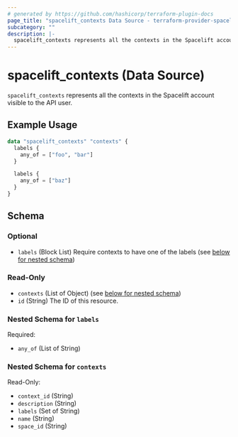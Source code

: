 ```yaml
---
# generated by https://github.com/hashicorp/terraform-plugin-docs
page_title: "spacelift_contexts Data Source - terraform-provider-spacelift"
subcategory: ""
description: |-
  spacelift_contexts represents all the contexts in the Spacelift account visible to the API user.
---
```


# spacelift_contexts (Data Source)

`spacelift_contexts` represents all the contexts in the Spacelift account visible to the API user.

## Example Usage

```terraform
data "spacelift_contexts" "contexts" {
  labels {
    any_of = ["foo", "bar"]
  }

  labels {
    any_of = ["baz"]
  }
}
```

<!-- schema generated by tfplugindocs -->
## Schema

### Optional

- `labels` (Block List) Require contexts to have one of the labels (see [below for nested schema](#nestedblock--labels))

### Read-Only

- `contexts` (List of Object) (see [below for nested schema](#nestedatt--contexts))
- `id` (String) The ID of this resource.

<a id="nestedblock--labels"></a>
### Nested Schema for `labels`

Required:

- `any_of` (List of String)


<a id="nestedatt--contexts"></a>
### Nested Schema for `contexts`

Read-Only:

- `context_id` (String)
- `description` (String)
- `labels` (Set of String)
- `name` (String)
- `space_id` (String)


